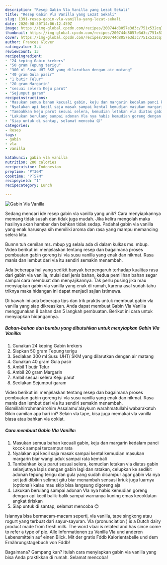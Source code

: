 ```yaml
---
description: "Resep Gabin Vla Vanilla yang Lezat Sekali"
title: "Resep Gabin Vla Vanilla yang Lezat Sekali"
slug: 1391-resep-gabin-vla-vanilla-yang-lezat-sekali
date: 2020-08-30T14:06:12.459Z
image: https://img-global.cpcdn.com/recipes/200744d8057e3d3c/751x532cq70/gabin-vla-vanilla-foto-resep-utama.jpg
thumbnail: https://img-global.cpcdn.com/recipes/200744d8057e3d3c/751x532cq70/gabin-vla-vanilla-foto-resep-utama.jpg
cover: https://img-global.cpcdn.com/recipes/200744d8057e3d3c/751x532cq70/gabin-vla-vanilla-foto-resep-utama.jpg
author: Frances Glover
ratingvalue: 3.4
reviewcount: 13
recipeingredient:
- "24 keping Gabin krekers"
- "50 gram Tepung terigu"
- "300 ml Susu UHT SKM yang dilarutkan dengan air matang"
- "40 gram Gula pasir"
- "1 butir Telur"
- "20 gram Margarin"
- "sesuai selera Keju parut"
- "Sejumput garam"
recipeinstructions:
- "Masukan semua bahan kecuali gabin, keju dan margarin kedalam panci kocok sampai tercampur rata"
- "Nyalakan api kecil saja masak sampai kental kemudian masukan margarin biar wangi aduk sampai rata kembali"
- "Tambahkan keju parut sesuai selera, kemudian letakan vla diatas gabin selanjutnya lapis dengan gabin lagi dan ratakan, celupkan ke sedikit adonan tepung terigu dan gula yang sudah dicampur agar gabin vla nya set jadi dibikin selimut gitu biar menambah sensasi kriuk juga luarnya (optional) kalau mau skip bisa langsung digoreng aja"
- "Lakukan berulang sampai adonan Vla nya habis kemudian goreng dengan api kecil balik-balik sampai warnanya kuning emas kecoklatan angkat tiriskan"
- "Siap untuk di santap, selamat mencoba 😊"
categories:
- Resep
tags:
- gabin
- vla
- vanilla

katakunci: gabin vla vanilla 
nutrition: 280 calories
recipecuisine: Indonesian
preptime: "PT36M"
cooktime: "PT57M"
recipeyield: "1"
recipecategory: Lunch

---
```



![Gabin Vla Vanilla](https://img-global.cpcdn.com/recipes/200744d8057e3d3c/751x532cq70/gabin-vla-vanilla-foto-resep-utama.jpg)

Sedang mencari ide resep gabin vla vanilla yang unik? Cara menyiapkannya memang tidak susah dan tidak juga mudah. Jika keliru mengolah maka hasilnya akan hambar dan bahkan tidak sedap. Padahal gabin vla vanilla yang enak harusnya sih memiliki aroma dan rasa yang mampu memancing selera kita.

Bunnn tuh cemilan ms. mbup yg selalu ada di dalam kulkas ms. mbup. Video berikut ini menjelaskan tentang resep dan bagaimana proses pembuatan gabin goreng isi vla susu vanilla yang enak dan nikmat. Rasa manis dan lembut dari vla itu sendiri semakin menambah.

Ada beberapa hal yang sedikit banyak berpengaruh terhadap kualitas rasa dari gabin vla vanilla, mulai dari jenis bahan, kedua pemilihan bahan segar sampai cara membuat dan menyajikannya. Tak perlu pusing jika mau menyiapkan gabin vla vanilla yang enak di rumah, karena asal sudah tahu triknya maka hidangan ini dapat menjadi sajian istimewa.


Di bawah ini ada beberapa tips dan trik praktis untuk membuat gabin vla vanilla yang siap dikreasikan. Anda dapat membuat Gabin Vla Vanilla menggunakan 8 bahan dan 5 langkah pembuatan. Berikut ini cara untuk menyiapkan hidangannya.

<!--inarticleads1-->

##### Bahan-bahan dan bumbu yang dibutuhkan untuk menyiapkan Gabin Vla Vanilla:

1. Gunakan 24 keping Gabin krekers
1. Siapkan 50 gram Tepung terigu
1. Sediakan 300 ml Susu UHT/ SKM yang dilarutkan dengan air matang
1. Gunakan 40 gram Gula pasir
1. Ambil 1 butir Telur
1. Ambil 20 gram Margarin
1. Ambil sesuai selera Keju parut
1. Sediakan Sejumput garam


Video berikut ini menjelaskan tentang resep dan bagaimana proses pembuatan gabin goreng isi vla susu vanilla yang enak dan nikmat. Rasa manis dan lembut dari vla itu sendiri semakin menambah. Bismillahirrohmanirrohim Assalamu&#39;alaykum warahmatullahi wabarakatuh Bikin camilan apa hari ini? Selain vla tape, bisa juga memakai vla vanilla biasa atau bahkan vla coklat. 

<!--inarticleads2-->

##### Cara membuat Gabin Vla Vanilla:

1. Masukan semua bahan kecuali gabin, keju dan margarin kedalam panci kocok sampai tercampur rata
1. Nyalakan api kecil saja masak sampai kental kemudian masukan margarin biar wangi aduk sampai rata kembali
1. Tambahkan keju parut sesuai selera, kemudian letakan vla diatas gabin selanjutnya lapis dengan gabin lagi dan ratakan, celupkan ke sedikit adonan tepung terigu dan gula yang sudah dicampur agar gabin vla nya set jadi dibikin selimut gitu biar menambah sensasi kriuk juga luarnya (optional) kalau mau skip bisa langsung digoreng aja
1. Lakukan berulang sampai adonan Vla nya habis kemudian goreng dengan api kecil balik-balik sampai warnanya kuning emas kecoklatan angkat tiriskan
1. Siap untuk di santap, selamat mencoba 😊


Isiannya bisa bermacam-macam seperti, vla vanilla, tape singkong atau rogurt yang terbuat dari sayur-sayuran. Vla (pronunciation ) is a Dutch dairy product made from fresh milk. The word vlaai is related and has since come to refer a type of pie. Alle Informationen zu Vanilla Vla und anderen Lebensmitteln auf einen Blick. Mit der gratis Fddb Kalorientabelle und dem Ernährungstagebuch von Fddb! 

Bagaimana? Gampang kan? Itulah cara menyiapkan gabin vla vanilla yang bisa Anda praktikkan di rumah. Selamat mencoba!
